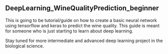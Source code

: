 ## DeepLearning_WineQualityPrediction_beginner

This is going to be tutorial/guide on how to create a basic neural network using tensorflow and keras to predict the wine quality. 
This guide is meant for someone who is just starting to learn about deep learning.

Stay tuned for more intermediate and advanced deep learning project in the biological science.

